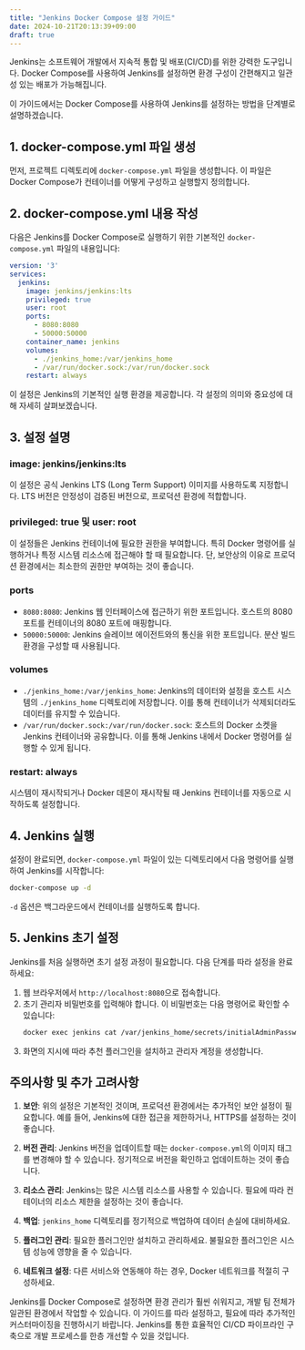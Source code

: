 ```yaml
---
title: "Jenkins Docker Compose 설정 가이드"
date: 2024-10-21T20:13:39+09:00
draft: true
---
```

Jenkins는 소프트웨어 개발에서 지속적 통합 및 배포(CI/CD)를 위한 강력한 도구입니다. Docker Compose를 사용하여 Jenkins를 설정하면 환경 구성이 간편해지고 일관성 있는 배포가 가능해집니다.

<!--more-->

이 가이드에서는 Docker Compose를 사용하여 Jenkins를 설정하는 방법을 단계별로 설명하겠습니다.

## 1. docker-compose.yml 파일 생성

먼저, 프로젝트 디렉토리에 `docker-compose.yml` 파일을 생성합니다. 이 파일은 Docker Compose가 컨테이너를 어떻게 구성하고 실행할지 정의합니다.

## 2. docker-compose.yml 내용 작성

다음은 Jenkins를 Docker Compose로 실행하기 위한 기본적인 `docker-compose.yml` 파일의 내용입니다:

```yaml
version: '3'
services:
  jenkins:
    image: jenkins/jenkins:lts
    privileged: true
    user: root
    ports:
      - 8080:8080
      - 50000:50000
    container_name: jenkins
    volumes:
      - ./jenkins_home:/var/jenkins_home
      - /var/run/docker.sock:/var/run/docker.sock
    restart: always
```

이 설정은 Jenkins의 기본적인 실행 환경을 제공합니다. 각 설정의 의미와 중요성에 대해 자세히 살펴보겠습니다.

## 3. 설정 설명

### image: jenkins/jenkins:lts
이 설정은 공식 Jenkins LTS (Long Term Support) 이미지를 사용하도록 지정합니다. LTS 버전은 안정성이 검증된 버전으로, 프로덕션 환경에 적합합니다.

### privileged: true 및 user: root
이 설정들은 Jenkins 컨테이너에 필요한 권한을 부여합니다. 특히 Docker 명령어를 실행하거나 특정 시스템 리소스에 접근해야 할 때 필요합니다. 단, 보안상의 이유로 프로덕션 환경에서는 최소한의 권한만 부여하는 것이 좋습니다.

### ports
- `8080:8080`: Jenkins 웹 인터페이스에 접근하기 위한 포트입니다. 호스트의 8080 포트를 컨테이너의 8080 포트에 매핑합니다.
- `50000:50000`: Jenkins 슬레이브 에이전트와의 통신을 위한 포트입니다. 분산 빌드 환경을 구성할 때 사용됩니다.

### volumes
- `./jenkins_home:/var/jenkins_home`: Jenkins의 데이터와 설정을 호스트 시스템의 `./jenkins_home` 디렉토리에 저장합니다. 이를 통해 컨테이너가 삭제되더라도 데이터를 유지할 수 있습니다.
- `/var/run/docker.sock:/var/run/docker.sock`: 호스트의 Docker 소켓을 Jenkins 컨테이너와 공유합니다. 이를 통해 Jenkins 내에서 Docker 명령어를 실행할 수 있게 됩니다.

### restart: always
시스템이 재시작되거나 Docker 데몬이 재시작될 때 Jenkins 컨테이너를 자동으로 시작하도록 설정합니다.

## 4. Jenkins 실행

설정이 완료되면, `docker-compose.yml` 파일이 있는 디렉토리에서 다음 명령어를 실행하여 Jenkins를 시작합니다:

```bash
docker-compose up -d
```

`-d` 옵션은 백그라운드에서 컨테이너를 실행하도록 합니다.

## 5. Jenkins 초기 설정

Jenkins를 처음 실행하면 초기 설정 과정이 필요합니다. 다음 단계를 따라 설정을 완료하세요:

1. 웹 브라우저에서 `http://localhost:8080`으로 접속합니다.
2. 초기 관리자 비밀번호를 입력해야 합니다. 이 비밀번호는 다음 명령어로 확인할 수 있습니다:
   ```bash
   docker exec jenkins cat /var/jenkins_home/secrets/initialAdminPassword
   ```
3. 화면의 지시에 따라 추천 플러그인을 설치하고 관리자 계정을 생성합니다.

## 주의사항 및 추가 고려사항

1. **보안**: 위의 설정은 기본적인 것이며, 프로덕션 환경에서는 추가적인 보안 설정이 필요합니다. 예를 들어, Jenkins에 대한 접근을 제한하거나, HTTPS를 설정하는 것이 좋습니다.

2. **버전 관리**: Jenkins 버전을 업데이트할 때는 `docker-compose.yml`의 이미지 태그를 변경해야 할 수 있습니다. 정기적으로 버전을 확인하고 업데이트하는 것이 좋습니다.

3. **리소스 관리**: Jenkins는 많은 시스템 리소스를 사용할 수 있습니다. 필요에 따라 컨테이너의 리소스 제한을 설정하는 것이 좋습니다.

4. **백업**: `jenkins_home` 디렉토리를 정기적으로 백업하여 데이터 손실에 대비하세요.

5. **플러그인 관리**: 필요한 플러그인만 설치하고 관리하세요. 불필요한 플러그인은 시스템 성능에 영향을 줄 수 있습니다.

6. **네트워크 설정**: 다른 서비스와 연동해야 하는 경우, Docker 네트워크를 적절히 구성하세요.

Jenkins를 Docker Compose로 설정하면 환경 관리가 훨씬 쉬워지고, 개발 팀 전체가 일관된 환경에서 작업할 수 있습니다. 이 가이드를 따라 설정하고, 필요에 따라 추가적인 커스터마이징을 진행하시기 바랍니다. Jenkins를 통한 효율적인 CI/CD 파이프라인 구축으로 개발 프로세스를 한층 개선할 수 있을 것입니다.
